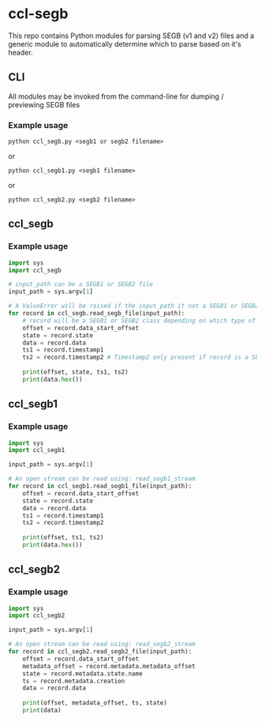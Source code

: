 # ccl-segb
This repo contains Python modules for parsing SEGB (v1 and v2) files and a generic module to automatically determine which to parse based on it's header.

## CLI
All modules may be invoked from the command-line for dumping / previewing 
SEGB files

### Example usage
```commandline
python ccl_segb.py <segb1 or segb2 filename>
```
or
```commandline
python ccl_segb1.py <segb1 filename>
```
or
```commandline
python ccl_segb2.py <segb2 filename>
```

## ccl_segb

### Example usage

```python
import sys
import ccl_segb

# input_path can be a SEGB1 or SEGB2 file
input_path = sys.argv[1]

# A ValueError will be raised if the input_path it not a SEGB1 or SEGB2 file
for record in ccl_segb.read_segb_file(input_path):
    # record will be a SEGB1 or SEGB2 class depending on which type of file was passed
    offset = record.data_start_offset
    state = record.state
    data = record.data
    ts1 = record.timestamp1
    ts2 = record.timestamp2 # Timestamp2 only present if record is a SEGB1
    
    print(offset, state, ts1, ts2)
    print(data.hex())
```

## ccl_segb1

### Example usage

```python
import sys
import ccl_segb1

input_path = sys.argv[1]

# An open stream can be read using: read_segb1_stream 
for record in ccl_segb1.read_segb1_file(input_path):
    offset = record.data_start_offset
    state = record.state
    data = record.data
    ts1 = record.timestamp1
    ts2 = record.timestamp2
    
    print(offset, ts1, ts2)
    print(data.hex())
```

## ccl_segb2

### Example usage

```python
import sys
import ccl_segb2

input_path = sys.argv[1]

# An open stream can be read using: read_segb2_stream
for record in ccl_segb2.read_segb2_file(input_path):
    offset = record.data_start_offset
    metadata_offset = record.metadata.metadata_offset
    state = record.metadata.state.name
    ts = record.metadata.creation
    data = record.data
    
    print(offset, metadata_offset, ts, state)
    print(data)

```